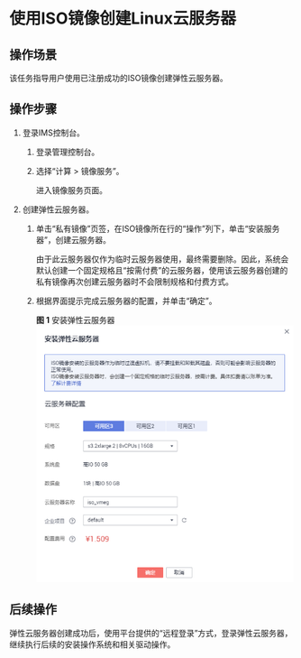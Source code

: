 # 使用ISO镜像创建Linux云服务器<a name="ims_01_0229"></a>

## 操作场景<a name="section154564817417"></a>

该任务指导用户使用已注册成功的ISO镜像创建弹性云服务器。

## 操作步骤<a name="zh-cn_topic_0029486610_zh-cn_topic_0029124475_s3524cdcb025c4c3aa892d8c644fc677e"></a>

1.  登录IMS控制台。
    1.  登录管理控制台。
    2.  选择“计算 \> 镜像服务”。

        进入镜像服务页面。

2.  创建弹性云服务器。
    1.  单击“私有镜像”页签，在ISO镜像所在行的“操作”列下，单击“安装服务器”，创建云服务器。

        由于此云服务器仅作为临时云服务器使用，最终需要删除。因此，系统会默认创建一个固定规格且“按需付费”的云服务器，使用该云服务器创建的私有镜像再次创建云服务器时不会限制规格和付费方式。

    2.  根据界面提示完成云服务器的配置，并单击“确定”。

        **图 1**  安装弹性云服务器<a name="ims_01_0223_fig61088361547"></a>  
        ![](figures/安装弹性云服务器.png "安装弹性云服务器")



## 后续操作<a name="section1196214527615"></a>

弹性云服务器创建成功后，使用平台提供的“远程登录”方式，登录弹性云服务器，继续执行后续的安装操作系统和相关驱动操作。

